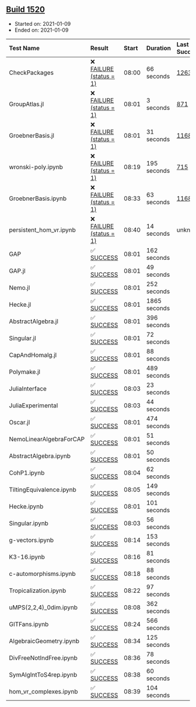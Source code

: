 ## [Build 1520](https://oscarci.mathematik.uni-kl.de/job/oscar-stable/1520/)

* Started on: 2021-01-09
* Ended on: 2021-01-09

| Test Name    | Result | Start | Duration | Last Success | First Failure |
|:-------------|:-------|:------|:---------|:-------------|:--------------|
| CheckPackages | ❌ [FAILURE (status = 1)](https://oscarci.mathematik.uni-kl.de/job/oscar-stable/1520/artifact/logs/build-1520/CheckPackages.log) | 08:00 | 66 seconds | [1263](https://oscarci.mathematik.uni-kl.de/job/oscar-stable/1263/) | [1264](https://oscarci.mathematik.uni-kl.de/job/oscar-stable/1264/) |
| GroupAtlas.jl | ❌ [FAILURE (status = 1)](https://oscarci.mathematik.uni-kl.de/job/oscar-stable/1520/artifact/logs/build-1520/GroupAtlas.jl.log) | 08:01 | 3 seconds | [871](https://oscarci.mathematik.uni-kl.de/job/oscar-stable/871/) | [872](https://oscarci.mathematik.uni-kl.de/job/oscar-stable/872/) |
| GroebnerBasis.jl | ❌ [FAILURE (status = 1)](https://oscarci.mathematik.uni-kl.de/job/oscar-stable/1520/artifact/logs/build-1520/GroebnerBasis.jl.log) | 08:01 | 31 seconds | [1168](https://oscarci.mathematik.uni-kl.de/job/oscar-stable/1168/) | [1169](https://oscarci.mathematik.uni-kl.de/job/oscar-stable/1169/) |
| wronski-poly.ipynb | ❌ [FAILURE (status = 1)](https://oscarci.mathematik.uni-kl.de/job/oscar-stable/1520/artifact/logs/build-1520/wronski-poly.ipynb.log) | 08:19 | 195 seconds | [715](https://oscarci.mathematik.uni-kl.de/job/oscar-stable/715/) | [716](https://oscarci.mathematik.uni-kl.de/job/oscar-stable/716/) |
| GroebnerBasis.ipynb | ❌ [FAILURE (status = 1)](https://oscarci.mathematik.uni-kl.de/job/oscar-stable/1520/artifact/logs/build-1520/GroebnerBasis.ipynb.log) | 08:33 | 63 seconds | [1168](https://oscarci.mathematik.uni-kl.de/job/oscar-stable/1168/) | [1169](https://oscarci.mathematik.uni-kl.de/job/oscar-stable/1169/) |
| persistent_hom_vr.ipynb | ❌ [FAILURE (status = 1)](https://oscarci.mathematik.uni-kl.de/job/oscar-stable/1520/artifact/logs/build-1520/persistent_hom_vr.ipynb.log) | 08:40 | 14 seconds | unknown | unknown |
| GAP | ✅ [SUCCESS](https://oscarci.mathematik.uni-kl.de/job/oscar-stable/1520/artifact/logs/build-1520/GAP.log) | 08:01 | 162 seconds |  |  |
| GAP.jl | ✅ [SUCCESS](https://oscarci.mathematik.uni-kl.de/job/oscar-stable/1520/artifact/logs/build-1520/GAP.jl.log) | 08:01 | 49 seconds |  |  |
| Nemo.jl | ✅ [SUCCESS](https://oscarci.mathematik.uni-kl.de/job/oscar-stable/1520/artifact/logs/build-1520/Nemo.jl.log) | 08:01 | 252 seconds |  |  |
| Hecke.jl | ✅ [SUCCESS](https://oscarci.mathematik.uni-kl.de/job/oscar-stable/1520/artifact/logs/build-1520/Hecke.jl.log) | 08:01 | 1865 seconds |  |  |
| AbstractAlgebra.jl | ✅ [SUCCESS](https://oscarci.mathematik.uni-kl.de/job/oscar-stable/1520/artifact/logs/build-1520/AbstractAlgebra.jl.log) | 08:01 | 396 seconds |  |  |
| Singular.jl | ✅ [SUCCESS](https://oscarci.mathematik.uni-kl.de/job/oscar-stable/1520/artifact/logs/build-1520/Singular.jl.log) | 08:01 | 72 seconds |  |  |
| CapAndHomalg.jl | ✅ [SUCCESS](https://oscarci.mathematik.uni-kl.de/job/oscar-stable/1520/artifact/logs/build-1520/CapAndHomalg.jl.log) | 08:01 | 88 seconds |  |  |
| Polymake.jl | ✅ [SUCCESS](https://oscarci.mathematik.uni-kl.de/job/oscar-stable/1520/artifact/logs/build-1520/Polymake.jl.log) | 08:01 | 489 seconds |  |  |
| JuliaInterface | ✅ [SUCCESS](https://oscarci.mathematik.uni-kl.de/job/oscar-stable/1520/artifact/logs/build-1520/JuliaInterface.log) | 08:03 | 23 seconds |  |  |
| JuliaExperimental | ✅ [SUCCESS](https://oscarci.mathematik.uni-kl.de/job/oscar-stable/1520/artifact/logs/build-1520/JuliaExperimental.log) | 08:03 | 44 seconds |  |  |
| Oscar.jl | ✅ [SUCCESS](https://oscarci.mathematik.uni-kl.de/job/oscar-stable/1520/artifact/logs/build-1520/Oscar.jl.log) | 08:01 | 474 seconds |  |  |
| NemoLinearAlgebraForCAP | ✅ [SUCCESS](https://oscarci.mathematik.uni-kl.de/job/oscar-stable/1520/artifact/logs/build-1520/NemoLinearAlgebraForCAP.log) | 08:01 | 51 seconds |  |  |
| AbstractAlgebra.ipynb | ✅ [SUCCESS](https://oscarci.mathematik.uni-kl.de/job/oscar-stable/1520/artifact/logs/build-1520/AbstractAlgebra.ipynb.log) | 08:01 | 50 seconds |  |  |
| CohP1.ipynb | ✅ [SUCCESS](https://oscarci.mathematik.uni-kl.de/job/oscar-stable/1520/artifact/logs/build-1520/CohP1.ipynb.log) | 08:04 | 62 seconds |  |  |
| TiltingEquivalence.ipynb | ✅ [SUCCESS](https://oscarci.mathematik.uni-kl.de/job/oscar-stable/1520/artifact/logs/build-1520/TiltingEquivalence.ipynb.log) | 08:05 | 149 seconds |  |  |
| Hecke.ipynb | ✅ [SUCCESS](https://oscarci.mathematik.uni-kl.de/job/oscar-stable/1520/artifact/logs/build-1520/Hecke.ipynb.log) | 08:01 | 101 seconds |  |  |
| Singular.ipynb | ✅ [SUCCESS](https://oscarci.mathematik.uni-kl.de/job/oscar-stable/1520/artifact/logs/build-1520/Singular.ipynb.log) | 08:03 | 56 seconds |  |  |
| g-vectors.ipynb | ✅ [SUCCESS](https://oscarci.mathematik.uni-kl.de/job/oscar-stable/1520/artifact/logs/build-1520/g-vectors.ipynb.log) | 08:14 | 153 seconds |  |  |
| K3-16.ipynb | ✅ [SUCCESS](https://oscarci.mathematik.uni-kl.de/job/oscar-stable/1520/artifact/logs/build-1520/K3-16.ipynb.log) | 08:16 | 81 seconds |  |  |
| c-automorphisms.ipynb | ✅ [SUCCESS](https://oscarci.mathematik.uni-kl.de/job/oscar-stable/1520/artifact/logs/build-1520/c-automorphisms.ipynb.log) | 08:18 | 88 seconds |  |  |
| Tropicalization.ipynb | ✅ [SUCCESS](https://oscarci.mathematik.uni-kl.de/job/oscar-stable/1520/artifact/logs/build-1520/Tropicalization.ipynb.log) | 08:22 | 97 seconds |  |  |
| uMPS(2,2,4)_0dim.ipynb | ✅ [SUCCESS](https://oscarci.mathematik.uni-kl.de/job/oscar-stable/1520/artifact/logs/build-1520/uMPS-2-2-4-_0dim.ipynb.log) | 08:08 | 362 seconds |  |  |
| GITFans.ipynb | ✅ [SUCCESS](https://oscarci.mathematik.uni-kl.de/job/oscar-stable/1520/artifact/logs/build-1520/GITFans.ipynb.log) | 08:24 | 566 seconds |  |  |
| AlgebraicGeometry.ipynb | ✅ [SUCCESS](https://oscarci.mathematik.uni-kl.de/job/oscar-stable/1520/artifact/logs/build-1520/AlgebraicGeometry.ipynb.log) | 08:34 | 125 seconds |  |  |
| DivFreeNotIndFree.ipynb | ✅ [SUCCESS](https://oscarci.mathematik.uni-kl.de/job/oscar-stable/1520/artifact/logs/build-1520/DivFreeNotIndFree.ipynb.log) | 08:36 | 78 seconds |  |  |
| SymAlgIntToS4rep.ipynb | ✅ [SUCCESS](https://oscarci.mathematik.uni-kl.de/job/oscar-stable/1520/artifact/logs/build-1520/SymAlgIntToS4rep.ipynb.log) | 08:38 | 60 seconds |  |  |
| hom_vr_complexes.ipynb | ✅ [SUCCESS](https://oscarci.mathematik.uni-kl.de/job/oscar-stable/1520/artifact/logs/build-1520/hom_vr_complexes.ipynb.log) | 08:39 | 104 seconds |  |  |
